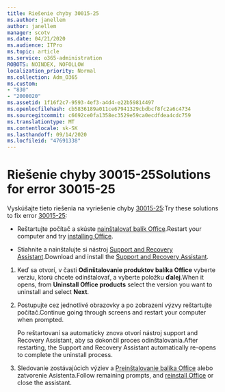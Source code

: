 ```yaml
---
title: Riešenie chyby 30015-25
ms.author: janellem
author: janellem
manager: scotv
ms.date: 04/21/2020
ms.audience: ITPro
ms.topic: article
ms.service: o365-administration
ROBOTS: NOINDEX, NOFOLLOW
localization_priority: Normal
ms.collection: Adm_O365
ms.custom:
- "830"
- "2000020"
ms.assetid: 1f16f2c7-9593-4ef3-a4d4-e22b59814497
ms.openlocfilehash: cb5836189a011ce67941329cbdbcf8fc2a6c4734
ms.sourcegitcommit: c6692ce0fa1358ec3529e59ca0ecdfdea4cdc759
ms.translationtype: MT
ms.contentlocale: sk-SK
ms.lasthandoff: 09/14/2020
ms.locfileid: "47691338"
---
```

# <a name="solutions-for-error-30015-25"></a><span data-ttu-id="083dd-102">Riešenie chyby 30015-25</span><span class="sxs-lookup"><span data-stu-id="083dd-102">Solutions for error 30015-25</span></span>

<span data-ttu-id="083dd-103">Vyskúšajte tieto riešenia na vyriešenie chyby [30015-25](https://support.office.com/article/d5df89a9-0507-4b4c-92f9-22f457e630aa?wt.mc_id=Alchemy_ClientDIA):</span><span class="sxs-lookup"><span data-stu-id="083dd-103">Try these solutions to fix error [30015-25](https://support.office.com/article/d5df89a9-0507-4b4c-92f9-22f457e630aa?wt.mc_id=Alchemy_ClientDIA):</span></span>
  
- <span data-ttu-id="083dd-104">Reštartujte počítač a skúste [nainštalovať balík Office](https://portal.office.com/OLS/MySoftware.aspx).</span><span class="sxs-lookup"><span data-stu-id="083dd-104">Restart your computer and try [installing Office](https://portal.office.com/OLS/MySoftware.aspx).</span></span>

- <span data-ttu-id="083dd-105">Stiahnite a nainštalujte si nástroj [Support and Recovery Assistant](https://aka.ms/SARA-OfficeUninstall-Alchemy).</span><span class="sxs-lookup"><span data-stu-id="083dd-105">Download and install the [Support and Recovery Assistant](https://aka.ms/SARA-OfficeUninstall-Alchemy).</span></span>

1. <span data-ttu-id="083dd-106">Keď sa otvorí, v časti **Odinštalovanie produktov balíka Office** vyberte verziu, ktorú chcete odinštalovať, a vyberte položku **ďalej**.</span><span class="sxs-lookup"><span data-stu-id="083dd-106">When it opens, from **Uninstall Office products** select the version you want to uninstall and select **Next**.</span></span>

2. <span data-ttu-id="083dd-107">Postupujte cez jednotlivé obrazovky a po zobrazení výzvy reštartujte počítač.</span><span class="sxs-lookup"><span data-stu-id="083dd-107">Continue going through screens and restart your computer when prompted.</span></span>

    <span data-ttu-id="083dd-108">Po reštartovaní sa automaticky znova otvorí nástroj support and Recovery Assistant, aby sa dokončil proces odinštalovania.</span><span class="sxs-lookup"><span data-stu-id="083dd-108">After restarting, the Support and Recovery Assistant automatically re-opens to complete the uninstall process.</span></span>

3. <span data-ttu-id="083dd-109">Sledovanie zostávajúcich výziev a [Preinštalovanie balíka Office](https://portal.office.com/OLS/MySoftware.aspx) alebo zatvorenie Asistenta.</span><span class="sxs-lookup"><span data-stu-id="083dd-109">Follow remaining prompts, and [reinstall Office](https://portal.office.com/OLS/MySoftware.aspx) or close the assistant.</span></span>
